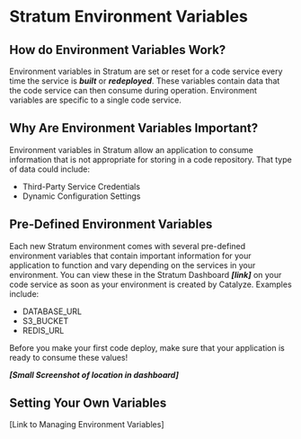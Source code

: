 # Stratum Environment Variables

## How do Environment Variables Work?

Environment variables in Stratum are set or reset for a code service every time the service is ***built*** or ***redeployed***. These variables contain data that the code service can then consume during operation. Environment variables are specific to a single code service.

## Why Are Environment Variables Important?

Environment variables in Stratum allow an application to consume information that is not appropriate for storing in a code repository. That type of data could include:

* Third-Party Service Credentials
* Dynamic Configuration Settings

## Pre-Defined Environment Variables

Each new Stratum environment comes with several pre-defined environment variables that contain important information for your application to function and vary depending on the services in your environment. You can view these in the Stratum Dashboard ***[link]*** on your code service as soon as your environment is created by Catalyze. Examples include:

* DATABASE_URL
* S3_BUCKET
* REDIS_URL

Before you make your first code deploy, make sure that your application is ready to consume these values!

***[Small Screenshot of location in dashboard]***

## Setting Your Own Variables

[Link to Managing Environment Variables]
